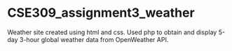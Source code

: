 # CSE309_assignment3_weather
Weather site created using html and css. Used php to obtain and display 5-day 3-hour global weather data from OpenWeather API.
